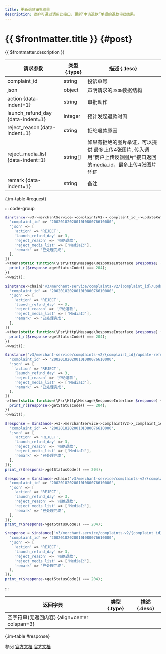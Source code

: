 ```yaml
---
title: 更新退款审批结果
description: 商户可通过调用此接口，更新“申请退款”单据的退款审批结果。
---
```


# {{ $frontmatter.title }} {#post}

{{ $frontmatter.description }}

| 请求参数 | 类型 {.type} | 描述 {.desc}
| --- | --- | ---
| complaint_id | string | 投诉单号
| json | object | 声明请求的`JSON`数据结构
| action {data-indent=1} | string | 审批动作
| launch_refund_day {data-indent=1} | integer | 预计发起退款时间
| reject_reason {data-indent=1} | string | 拒绝退款原因
| reject_media_list {data-indent=1} | string[] | 如果有拒绝的图片举证，可以提供 最多上传4张图片, 传入调用“商户上传反馈图片”接口返回的media_id，最多上传4张图片凭证
| remark {data-indent=1} | string | 备注

{.im-table #request}

::: code-group

```php [异步纯链式]
$instance->v3->merchantService->complaintsV2->_complaint_id_->updateRefundProgress->postAsync([
  'complaint_id' => '200201820200101080076610000',
  'json' => [
    'action' => 'REJECT',
    'launch_refund_day' => 3,
    'reject_reason' => '拒绝退款',
    'reject_media_list' => ['MediaId'],
    'remark' => '已处理完成',
  ],
])
->then(static function(\Psr\Http\Message\ResponseInterface $response) {
  print_r($response->getStatusCode() === 204);
})
->wait();
```

```php [异步声明式]
$instance->chain('v3/merchant-service/complaints-v2/{complaint_id}/update-refund-progress')->postAsync([
  'complaint_id' => '200201820200101080076610000',
  'json' => [
    'action' => 'REJECT',
    'launch_refund_day' => 3,
    'reject_reason' => '拒绝退款',
    'reject_media_list' => ['MediaId'],
    'remark' => '已处理完成',
  ],
])
->then(static function(\Psr\Http\Message\ResponseInterface $response) {
  print_r($response->getStatusCode() === 204);
})
->wait();
```

```php [异步属性式]
$instance['v3/merchant-service/complaints-v2/{complaint_id}/update-refund-progress']->postAsync([
  'complaint_id' => '200201820200101080076610000',
  'json' => [
    'action' => 'REJECT',
    'launch_refund_day' => 3,
    'reject_reason' => '拒绝退款',
    'reject_media_list' => ['MediaId'],
    'remark' => '已处理完成',
  ],
])
->then(static function(\Psr\Http\Message\ResponseInterface $response) {
  print_r($response->getStatusCode() === 204);
})
->wait();
```

```php [同步纯链式]
$response = $instance->v3->merchantService->complaintsV2->_complaint_id_->updateRefundProgress->post([
  'complaint_id' => '200201820200101080076610000',
  'json' => [
    'action' => 'REJECT',
    'launch_refund_day' => 3,
    'reject_reason' => '拒绝退款',
    'reject_media_list' => ['MediaId'],
    'remark' => '已处理完成',
  ],
]);
print_r($response->getStatusCode() === 204);
```

```php [同步声明式]
$response = $instance->chain('v3/merchant-service/complaints-v2/{complaint_id}/update-refund-progress')->post([
  'complaint_id' => '200201820200101080076610000',
  'json' => [
    'action' => 'REJECT',
    'launch_refund_day' => 3,
    'reject_reason' => '拒绝退款',
    'reject_media_list' => ['MediaId'],
    'remark' => '已处理完成',
  ],
]);
print_r($response->getStatusCode() === 204);
```

```php [同步属性式]
$response = $instance['v3/merchant-service/complaints-v2/{complaint_id}/update-refund-progress']->post([
  'complaint_id' => '200201820200101080076610000',
  'json' => [
    'action' => 'REJECT',
    'launch_refund_day' => 3,
    'reject_reason' => '拒绝退款',
    'reject_media_list' => ['MediaId'],
    'remark' => '已处理完成',
  ],
]);
print_r($response->getStatusCode() === 204);
```

:::

| 返回字典 | 类型 {.type} | 描述 {.desc}
| --- | --- | ---
| 空字符串(无返回内容) {align=center colspan=3}

{.im-table #response}

参阅 [官方文档](https://pay.weixin.qq.com/docs/partner/apis/consumer-complaint/complaints/update-refund-progress.html) [官方文档](https://pay.weixin.qq.com/wiki/doc/apiv3/apis/chapter10_2_19.shtml)
